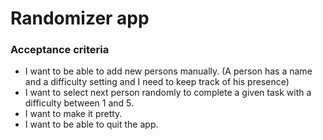 # Randomizer app

### Acceptance criteria
- I want to be able to add new persons manually.
	(A person has a name and a difficulty setting and I need to keep track of his presence)
- I want to select next person randomly to complete a given task with a difficulty between 1 and 5.
- I want to make it pretty.
- I want to be able to quit the app.
